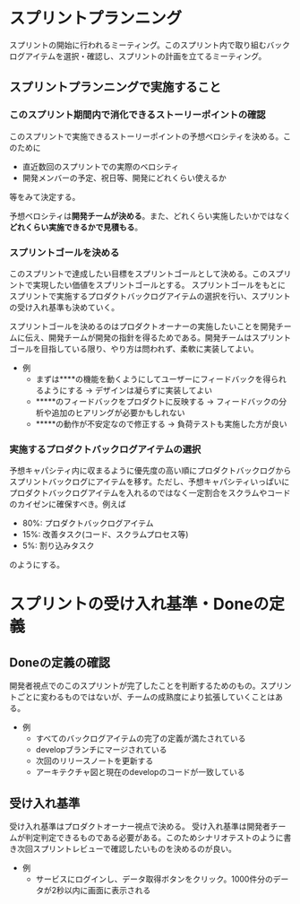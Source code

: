 # スプリントプランニング

スプリントの開始に行われるミーティング。このスプリント内で取り組むバックログアイテムを選択・確認し、スプリントの計画を立てるミーティング。

## スプリントプランニングで実施すること

### このスプリント期間内で消化できるストーリーポイントの確認

このスプリントで実施できるストーリーポイントの予想ベロシティを決める。このために

- 直近数回のスプリントでの実際のベロシティ
- 開発メンバーの予定、祝日等、開発にどれくらい使えるか

等をみて決定する。

予想ベロシティは**開発チームが決める**。また、どれくらい実施したいかではなく**どれくらい実施できるかで見積もる**。

### スプリントゴールを決める

このスプリントで達成したい目標をスプリントゴールとして決める。このスプリントで実現したい価値をスプリントゴールとする。
スプリントゴールをもとにスプリントで実施するプロダクトバックログアイテムの選択を行い、スプリントの受け入れ基準も決めていく。

スプリントゴールを決めるのはプロダクトオーナーの実施したいことを開発チームに伝え、開発チームが開発の指針を得るためである。開発チームはスプリントゴールを目指している限り、やり方は問われず、柔軟に実装してよい。

- 例
    - まずは****の機能を動くようにしてユーザーにフィードバックを得られるようにする → デザインは凝らずに実装してよい
    - *****のフィードバックをプロダクトに反映する → フィードバックの分析や追加のヒアリングが必要かもしれない
    - *****の動作が不安定なので修正する → 負荷テストも実施した方が良い

### 実施するプロダクトバックログアイテムの選択

予想キャパシティ内に収まるように優先度の高い順にプロダクトバックログからスプリントバックログにアイテムを移す。ただし、予想キャパシティいっぱいにプロダクトバックログアイテムを入れるのではなく一定割合をスクラムやコードのカイゼンに確保すべき。例えば

- 80%: プロダクトバックログアイテム
- 15%: 改善タスク(コード、スクラムプロセス等)
- 5%: 割り込みタスク

のようにする。

# スプリントの受け入れ基準・Doneの定義

## Doneの定義の確認

開発者視点でのこのスプリントが完了したことを判断するためのもの。スプリントごとに変わるものではないが、チームの成熟度により拡張していくことはある。

- 例
  - すべてのバックログアイテムの完了の定義が満たされている
  - developブランチにマージされている
  - 次回のリリースノートを更新する
  - アーキテクチャ図と現在のdevelopのコードが一致している

## 受け入れ基準

受け入れ基準はプロダクトオーナー視点で決める。
受け入れ基準は開発者チームが判定判定できるものである必要がある。このためシナリオテストのように書き次回スプリントレビューで確認したいものを決めるのが良い。

- 例
    - サービスにログインし、データ取得ボタンをクリック。1000件分のデータが2秒以内に画面に表示される






